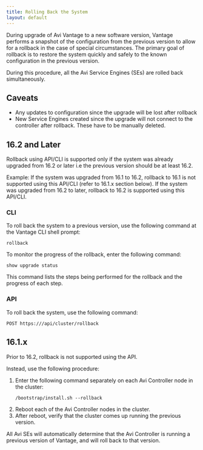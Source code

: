 ```yaml
---
title: Rolling Back the System
layout: default
---
```

During upgrade of Avi Vantage to a new software version, Vantage performs a snapshot of the configuration from the previous version to allow for a rollback in the case of special circumstances. The primary goal of rollback is to restore the system quickly and safely to the known configuration in the previous version.

During this procedure, all the Avi Service Engines (SEs) are rolled back simultaneously.

## Caveats

* Any updates to configuration since the upgrade will be lost after rollback
* New Service Engines created since the upgrade will not connect to the controller after rollback. These have to be manually deleted. 

## 16.2 and Later

Rollback using API/CLI is supported only if the system was already upgraded from 16.2 or later i.e the previous version should be at least 16.2.  

Example: If the system was upgraded from 16.1 to 16.2, rollback to 16.1 is not supported using this API/CLI (refer to 16.1.x section below). 
If the system was upgraded from 16.2 to later, rollback to 16.2 is supported using this API/CLI.  

### CLI

To roll back the system to a previous version, use the following command at the Vantage CLI shell prompt:

<pre><code class="language-lua">rollback</code></pre>  

To monitor the progress of the rollback, enter the following command:

<pre><code class="language-lua">show upgrade status</code></pre>  

This command lists the steps being performed for the rollback and the progress of each step.

### API

To roll back the system, use the following command:

<pre><code class="language-lua">POST https:///api/cluster/rollback</code></pre>  

## 16.1.x

Prior to 16.2, rollback is not supported using the API.

Instead, use the following procedure:
<ol> 
 <li>Enter the following command separately on each Avi Controller node in the cluster:<br> 
  <!-- Crayon Syntax Highlighter v2.7.1 --> <pre><code class="language-lua">/bootstrap/install.sh --rollback</code></pre> 
  <!-- [Format Time: 0.0002 seconds] --> </li> 
 <li>Reboot each of the Avi Controller nodes in the cluster.</li> 
 <li>After reboot, verify that the cluster comes up running the previous version.</li> 
</ol> 

All Avi SEs will automatically determine that the Avi Controller is running a previous version of Vantage, and will roll back to that version.

